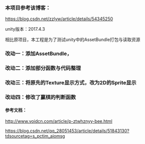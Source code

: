 ### 本项目参考该博客：
https://blog.csdn.net/zzlyw/article/details/54345250

unity版本：2017.4.3

相比原项目，本工程是为了测试unity中的AssetBundle打包与读取资源
### 改动一：添加AssetBundle，
### 改动二：添加部分函数与代码整理
### 改动三：将原先的Texture显示方式，改为2D的Sprite显示
### 改动四：修改了赢棋的判断函数
#### 参考文档：

http://www.voidcn.com/article/p-ztwhznyy-bee.html

https://blog.csdn.net/qq_28051453/article/details/51843130?tdsourcetag=s_pctim_aiomsg

